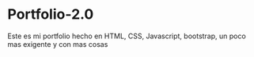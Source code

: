 # Portfolio-2.0
Este es mi portfolio hecho en HTML, CSS, Javascript, bootstrap, un poco mas exigente y con mas cosas
